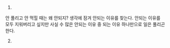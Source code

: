 1.
안 풀리고 안 먹힐 때는
왜 안되지? 생각에 잠겨 안되는 이유를 찾는다.
안되는 이유를 모두 지워버리고 싶지만
사실 수 많은 안되는 이유 중 되는 이유 하나만으로 일은 풀리곤 한다. 

2.
